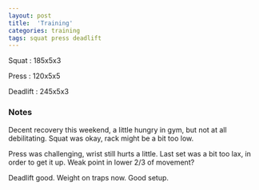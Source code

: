 ```yaml
---
layout: post
title:  'Training'
categories: training
tags: squat press deadlift
---
```


Squat       :   185x5x3

Press       :   120x5x5

Deadlift    :   245x5x3

### Notes

Decent recovery this weekend, a little hungry in gym, but not at all debilitating. Squat
was okay, rack might be a bit too low.

Press was challenging, wrist still hurts a little. Last set was a bit too lax, in order
to get it up. Weak point in lower 2/3 of movement?

Deadlift good. Weight on traps now. Good setup.
